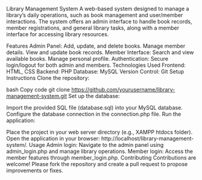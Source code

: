 Library Management System
A web-based system designed to manage a library’s daily operations, such as book management and user/member interactions. The system offers an admin interface to handle book records, member registrations, and general library tasks, along with a member interface for accessing library resources.

Features
Admin Panel:
Add, update, and delete books.
Manage member details.
View and update book records.
Member Interface:
Search and view available books.
Manage personal profile.
Authentication:
Secure login/logout for both admin and members.
Technologies Used
Frontend: HTML, CSS
Backend: PHP
Database: MySQL
Version Control: Git
Setup Instructions
Clone the repository:

bash
Copy code
git clone https://github.com/yourusername/library-management-system.git
Set up the database:

Import the provided SQL file (database.sql) into your MySQL database.
Configure the database connection in the connection.php file.
Run the application:

Place the project in your web server directory (e.g., XAMPP htdocs folder).
Open the application in your browser: http://localhost/library-management-system/.
Usage
Admin login: Navigate to the admin panel using admin_login.php and manage library operations.
Member login: Access the member features through member_login.php.
Contributing
Contributions are welcome! Please fork the repository and create a pull request to propose improvements or fixes.
